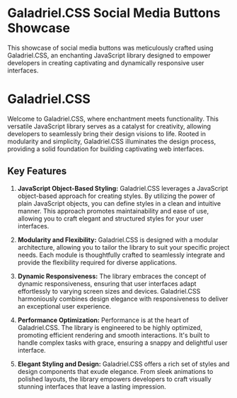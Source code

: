 # Galadriel.CSS Social Media Buttons Showcase

This showcase of social media buttons was meticulously crafted using Galadriel.CSS, an enchanting JavaScript library designed to empower developers in creating captivating and dynamically responsive user interfaces.

# Galadriel.CSS

Welcome to Galadriel.CSS, where enchantment meets functionality. This versatile JavaScript library serves as a catalyst for creativity, allowing developers to seamlessly bring their design visions to life. Rooted in modularity and simplicity, Galadriel.CSS illuminates the design process, providing a solid foundation for building captivating web interfaces.

## Key Features

1. **JavaScript Object-Based Styling:**
   Galadriel.CSS leverages a JavaScript object-based approach for creating styles. By utilizing the power of plain JavaScript objects, you can define styles in a clean and intuitive manner. This approach promotes maintainability and ease of use, allowing you to craft elegant and structured styles for your user interfaces.

2. **Modularity and Flexibility:**
   Galadriel.CSS is designed with a modular architecture, allowing you to tailor the library to suit your specific project needs. Each module is thoughtfully crafted to seamlessly integrate and provide the flexibility required for diverse applications.

3. **Dynamic Responsiveness:**
   The library embraces the concept of dynamic responsiveness, ensuring that user interfaces adapt effortlessly to varying screen sizes and devices. Galadriel.CSS harmoniously combines design elegance with responsiveness to deliver an exceptional user experience.

4. **Performance Optimization:**
   Performance is at the heart of Galadriel.CSS. The library is engineered to be highly optimized, promoting efficient rendering and smooth interactions. It's built to handle complex tasks with grace, ensuring a snappy and delightful user interface.

5. **Elegant Styling and Design:**
   Galadriel.CSS offers a rich set of styles and design components that exude elegance. From sleek animations to polished layouts, the library empowers developers to craft visually stunning interfaces that leave a lasting impression.